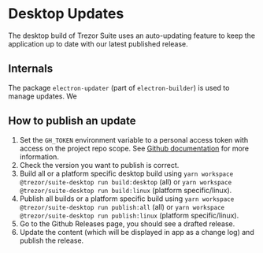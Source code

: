 # Desktop Updates
The desktop build of Trezor Suite uses an auto-updating feature to keep the application up to date with our latest published release.

## Internals
The package `electron-updater` (part of `electron-builder`) is used to manage updates. We 

## How to publish an update
1. Set the `GH_TOKEN` environment variable to a personal access token with access on the project repo scope. See [Github documentation](https://docs.github.com/en/free-pro-team@latest/github/authenticating-to-github/creating-a-personal-access-token) for more information.
2. Check the version you want to publish is correct.
3. Build all or a platform specific desktop build using `yarn workspace @trezor/suite-desktop run build:desktop` (all) or `yarn workspace @trezor/suite-desktop run build:linux` (platform specific/linux).
4. Publish all builds or a platform specific build using `yarn workspace @trezor/suite-desktop run publish:all` (all) or `yarn workspace @trezor/suite-desktop run publish:linux` (platform specific/linux).
5. Go to the Github Releases page, you should see a drafted release. 
6. Update the content (which will be displayed in app as a change log) and publish the release.
